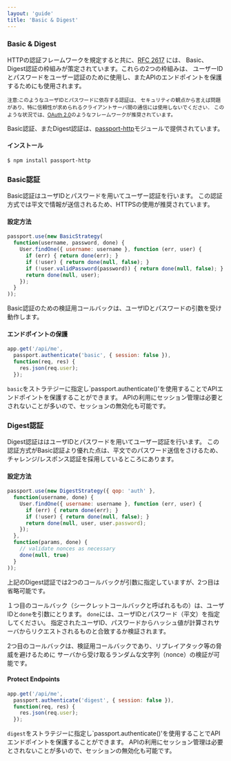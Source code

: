 ```yaml
---
layout: 'guide'
title: 'Basic & Digest'
---
```


### Basic & Digest

HTTPの認証フレームワークを規定すると共に、[RFC 2617](http://tools.ietf.org/html/rfc2617) には、
Basic、Digest認証の枠組みが策定されています。これらの2つの枠組みは、
ユーザーIDとパスワードをユーザー認証のために使用し、またAPIのエンドポイントを保護するためにも使用されます。

<small>注意:このようなユーザIDとパスワードに依存する認証は、
セキュリティの観点から言えば問題があり、特に信頼性が求められるクライアントサーバ間の通信には使用しないでください．
このような状況では、[OAuth 2.0](/guide/oauth2-api/)のようなフレームワークが推奨されています。</small>

Basic認証、またDigest認証は、[passport-http](https://github.com/jaredhanson/passport-http)モジュールで提供されています。

#### インストール

```bash
$ npm install passport-http
```

### Basic認証

Basic認証はユーザIDとパスワードを用いてユーザー認証を行います。
この認証方式では平文で情報が送信されるため、HTTPSの使用が推奨されています。

#### 設定方法

```javascript
passport.use(new BasicStrategy(
  function(username, password, done) {
    User.findOne({ username: username }, function (err, user) {
      if (err) { return done(err); }
      if (!user) { return done(null, false); }
      if (!user.validPassword(password)) { return done(null, false); }
      return done(null, user);
    });
  }
));
```

Basic認証のための検証用コールバックは、ユーザIDとパスワードの引数を受け動作します。


#### エンドポイントの保護

```javascript
app.get('/api/me', 
  passport.authenticate('basic', { session: false }),
  function(req, res) {
    res.json(req.user);
  });
```

`basic`をストラテジーに指定し`passport.authenticate()'を使用することでAPIエンドポイントを保護することができます。
APIの利用にセッション管理は必要とされないことが多いので、セッションの無効化も可能です。

### Digest認証

Digest認証ははユーザIDとパスワードを用いてユーザー認証を行います。
この認証方式がBasic認証より優れた点は、平文でのパスワード送信をさけるため、
チャレンジ/レスポンス認証を採用しているところにあります。

#### 設定方法

```javascript
passport.use(new DigestStrategy({ qop: 'auth' },
  function(username, done) {
    User.findOne({ username: username }, function (err, user) {
      if (err) { return done(err); }
      if (!user) { return done(null, false); }
      return done(null, user, user.password);
    });
  },
  function(params, done) {
    // validate nonces as necessary
    done(null, true)
  }
));
```

上記のDigest認証では2つのコールバックが引数に指定していますが、2つ目は省略可能です。

１つ目のコールバック（シークレットコールバックと呼ばれるもの）は、ユーザIDと`done`を引数にとります。
`done`には、ユーザIDとパスワード（平文）を指定してください。
指定されたユーザID、パスワードからハッシュ値が計算されサーバからリクエストされるものと合致するか検証されます。

2つ目のコールバックは、検証用コールバックであり、リプレイアタック等の脅威を避けるために
サーバから受け取るランダムな文字列（nonce）の検証が可能です。

#### Protect Endpoints

```javascript
app.get('/api/me', 
  passport.authenticate('digest', { session: false }),
  function(req, res) {
    res.json(req.user);
  });
```

`digest`をストラテジーに指定し`passport.authenticate()'を使用することでAPIエンドポイントを保護することができます。
APIの利用にセッション管理は必要とされないことが多いので、セッションの無効化も可能です。
